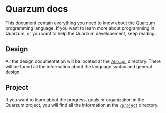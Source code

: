 # Quarzum docs

This document contain everything you need to know about the Quarzum programming language. If you want to learn more about programming in Quarzum, or you want to help the Quarzum developement, keep reading:

## Design

All the design documentation will be located at the [`/design`](./design/) directory. There will be found all the information about the language syntax and general design.

## Project

If you want to learn about the progress, goals or organization in the Quarzum project, you will find all the information at the [`/project`](./project/) directory.